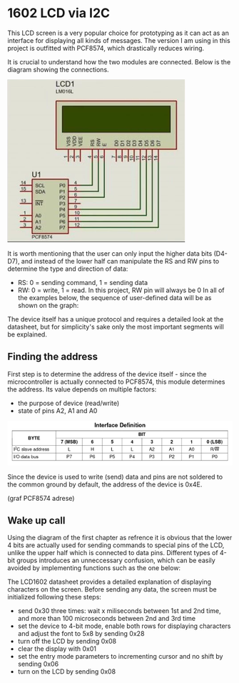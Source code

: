 # 1602 LCD via I2C

This LCD screen is a very popular choice for prototyping as it can act as an interface for displaying all kinds of messages.
The version I am using in this project is outfitted with PCF8574, which drastically reduces wiring.

It is crucial to understand how the two modules are connected. Below is the diagram showing the connections.

![PCF8574 conected to LCD1602](pcf_lcd.png "PCF8574 conected to LCD1602")

It is worth mentioning that the user can only input the higher data bits (D4-D7), and instead of the lower half can manipulate the RS and RW pins to determine the type and direction of data: 
* RS: 0 = sending command, 1 = sending data
* RW: 0 = write, 1 = read. In this project, RW pin will always be 0
In all of the examples below, the sequence of user-defined data will be as shown on the graph:

The device itself has a unique protocol and requires a detailed look at the datasheet, but for simplicity's sake only the most important segments will be explained.

## Finding the address

First step is to determine the address of the device itself - since the microcontroller is actually connected to PCF8574, this module determines the address. Its value depends on multiple factors:

* the purpose of device (read/write)
* state of pins A2, A1 and A0

![PCF8574 address bits](pcf_add.png "PCF8574 address bits")

Since the device is used to write (send) data and pins are not soldered to the common ground by default, the address of the device is 0x4E.

(graf PCF8574 adrese)

## Wake up call

Using the diagram of the first chapter as refrence it is obvious that the lower 4 bits are actually used for sending commands to special pins of the LCD, unlike the upper half which is connected to data pins.
Different types of 4-bit groups introduces an unneccessary confusion, which can be easily avoided by implementing functions such as the one below:



The LCD1602 datasheet provides a detailed explanation of displaying characters on the screen. Before sending any data, the screen must be initialized following these steps:

* send 0x30 three times: wait x miliseconds between 1st and 2nd time, and more than 100 microseconds between 2nd and 3rd time
* set the device to 4-bit mode, enable both rows for displaying characters and adjust the font to 5x8 by sending 0x28
* turn off the LCD by sending 0x08
* clear the display with 0x01
* set the entry mode parameters to incrementing cursor and no shift by sending 0x06
* turn on the LCD by sending 0x08
